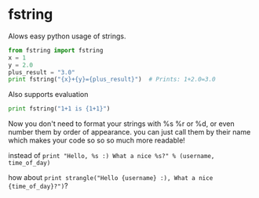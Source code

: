 # fstring
Alows easy python usage of strings.
```python
from fstring import fstring
x = 1
y = 2.0
plus_result = "3.0"
print fstring("{x}+{y}={plus_result}")  # Prints: 1+2.0=3.0
```
Also supports evaluation
```python
print fstring("1+1 is {1+1}")
```


Now you don't need to format your strings with %s %r or %d, or even number them by order of appearance.
you can just call them by their name which makes your code so so so much more readable!

instead of ```print "Hello, %s :) What a nice %s?" % (username, time_of_day)```

how about ```print strangle("Hello {username} :), What a nice {time_of_day}?")```?

